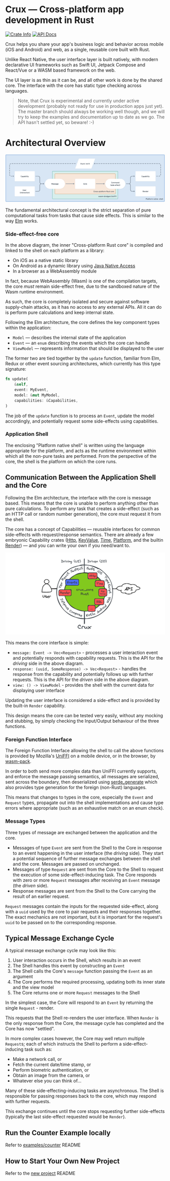 # Crux — Cross-platform app development in Rust

<p>
  <a href="https://crates.io/crates/crux_core"><img alt="Crate Info" src="https://img.shields.io/crates/v/crux_core.svg"/></a>
  <a href="https://docs.rs/crux_core/"><img alt="API Docs" src="https://img.shields.io/badge/docs.rs-crux_core-green"/></a>
</p>

Crux helps you share your app's business logic and behavior across mobile (iOS and Android) and web, as a single, reusable core built with Rust.

Unlike React Native, the user interface layer is built natively, with modern declarative UI frameworks such as Swift UI, Jetpack Compose and React/Vue or a WASM based framework on the web.

The UI layer is as thin as it can be, and all other work is done by the shared core. The interface with the core has static type checking across languages.

> Note, that Crux is experimental and currently under active development (probably not ready for use in production apps just yet). The master branch should always be working well though, and we will try to keep the examples and documentation up to date as we go. The API hasn't settled yet, so beware! :-)

# Architectural Overview

![Architecture](./crux_core/architecture.png)

The fundamental architectural concept is the strict separation of pure computational tasks from tasks that cause side effects.
This is similar to the way [Elm](https://guide.elm-lang.org/architecture/) works.

### Side-effect-free core

In the above diagram, the inner "Cross-platform Rust core" is compiled and linked to the shell on each platform as a library:

- On iOS as a native static library
- On Android as a dynamic library using [Java Native Access](https://github.com/java-native-access/jna)
- In a browser as a WebAssembly module

In fact, because WebAssembly (Wasm) is one of the compilation targets, the core _must_ remain side-effect free, due to the sandboxed nature of the Wasm runtime environment.

As such, the core is completely isolated and secure against software supply-chain attacks, as it has
no access to any external APIs.
All it can do is perform pure calculations and keep internal state.

Following the Elm architecture, the core defines the key component types within the application:

- `Model` — describes the internal state of the application
- `Event` — an `enum` describing the events which the core can handle
- `ViewModel` — represents information that should be displayed to the user

The former two are tied together by the `update` function, familiar from Elm, Redux or other event sourcing architectures, which currently has this type signature:

```rust
fn update(
    &self,
    event: MyEvent,
    model: &mut MyModel,
    capabilities: &Capabilities,
)
```

The job of the `update` function is to process an `Event`, update the model accordingly, and potentially request some side-effects using capabilities.

### Application Shell

The enclosing "Platform native shell" is written using the language appropriate for the platform, and acts as the runtime environment within which all the non-pure tasks are performed.
From the perspective of the core, the shell is the platform on which the core runs.

## Communication Between the Application Shell and the Core

Following the Elm architecture, the interface with the core is message based.
This means that the core is unable to perform anything other than pure calculations.
To perform any task that creates a side-effect (such as an HTTP call or random number generation), the core must request it from the shell.

The core has a concept of Capabilities — reusable interfaces for common side-effects with request/response semantics. There are already a few embryonic Capability crates ([Http](./crux_http/), [KeyValue](./crux_kv/), [Time](./crux_time/), [Platform](./crux_platform/), and the builtin [Render](./crux_core//src//render.rs)) — and you can write your own if you need/want to.

![crux](./docs//src/crux.png)

This means the core interface is simple:

- `message: Event -> Vec<Request>` - processes a user interaction event and potentially responds with capability requests. This is the API for the _driving_ side in the above diagram.
- `response: (uuid, SomeResponse) -> Vec<Request>` - handles the response from the capability and potentially follows up with further requests. This is the API for the _driven_ side in the above diagram.
- `view: () -> ViewModel` - provides the shell with the current data for displaying user interface

Updating the user interface is considered a side-effect and is provided by the built-in `Render` capability.

This design means the core can be tested very easily, without any mocking and stubbing, by simply checking the Input/Output behaviour of the three functions.

### Foreign Function Interface

The Foreign Function Interface allowing the shell to call the above functions is provided by Mozilla's [UniFFI](https://mozilla.github.io/uniffi-rs/) on a mobile device, or in the browser, by [wasm-pack](https://rustwasm.github.io/wasm-pack/).

In order to both send more complex data than UniFFI currently supports, and enforce the message passing semantics, all messages are serialized, sent across the boundary, then deserialized using [serde_generate](https://docs.rs/serde-generate/latest/serde_generate/) which also provides type generation for the foreign (non-Rust) languages.

This means that changes to types in the core, especially the `Event` and `Request` types, propagate out into the shell implementations and cause type errors where appropriate (such as an exhaustive match on an enum check).

### Message Types

Three types of message are exchanged between the application and the core.

- Messages of type `Event` are sent from the Shell to the Core in response to an event happening in the user interface (the _driving_ side).
  They start a potential sequence of further message exchanges between the shell and the core.
  Messages are passed on unchanged.
- Messages of type `Request` are sent from the Core to the Shell to request the execution of some side-effect-inducing task.
  The Core responds with zero or more `Request` messages after receiving an `Event` message (the _driven_ side).
- Response messages are sent from the Shell to the Core carrying the result of an earlier request.

`Request` messages contain the inputs for the requested side-effect, along with a `uuid` used by the core to pair requests and their responses together.
The exact mechanics are not important, but it is important for the request's `uuid` to be passed on to the corresponding response.

## Typical Message Exchange Cycle

A typical message exchange cycle may look like this:

1. User interaction occurs in the Shell, which results in an event
1. The Shell handles this event by constructing an `Event`
1. The Shell calls the Core's `message` function passing the `Event` as an argument
1. The Core performs the required processing, updating both its inner state and the view model
1. The Core returns one or more `Request` messages to the Shell

In the simplest case, the Core will respond to an `Event` by returning the single `Request` - render.

This requests that the Shell re-renders the user interface.
When `Render` is the only response from the Core, the message cycle has completed and the Core has now "settled".

In more complex cases however, the Core may well return multiple `Request`s; each of which instructs the Shell to perform a side-effect-inducing task such as:

- Make a network call, or
- Fetch the current date/time stamp, or
- Perform biometric authentication, or
- Obtain an image from the camera, or
- Whatever else you can think of...

Many of these side-effecting-inducing tasks are asynchronous.
The Shell is responsible for passing responses back to the core, which may respond with further requests.

This exchange continues until the core stops requesting further side-effects (typically the last side-effect requested would be `Render`).

## Run the Counter Example locally

Refer to [examples/counter](./examples/counter/README.md) README

## How to Start Your Own New Project

Refer to the [new project](./docs/new-project.md) README
